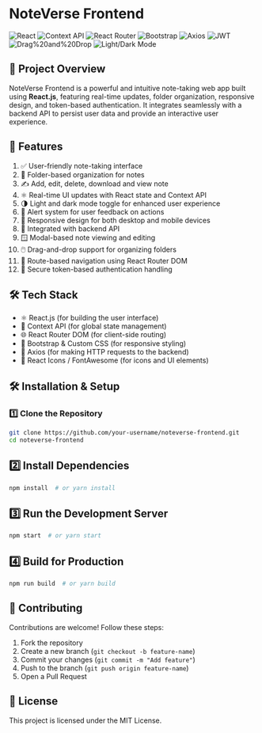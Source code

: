# NoteVerse Frontend

![React](https://img.shields.io/badge/React-18-blue)
![Context API](https://img.shields.io/badge/Context%20API-State%20Management-green)
![React Router](https://img.shields.io/badge/React%20Router-DOM-red)
![Bootstrap](https://img.shields.io/badge/Bootstrap-5.3-purple)
![Axios](https://img.shields.io/badge/Axios-HTTP%20Client-blue)
![JWT](https://img.shields.io/badge/Auth-JWT-yellow)
![Drag%20and%20Drop](https://img.shields.io/badge/Drag%20%26%20Drop-Enabled-orange)
![Light/Dark Mode](https://img.shields.io/badge/Theme-Light%2FDark-black)

## 📌 Project Overview
NoteVerse Frontend is a powerful and intuitive note-taking web app built using **React.js**, featuring real-time updates, folder organization, responsive design, and token-based authentication. It integrates seamlessly with a backend API to persist user data and provide an interactive user experience.

## 🚀 Features  
1) ✅ User-friendly note-taking interface  
2) 📁 Folder-based organization for notes  
3) ✍️ Add, edit, delete, download and view note  
4) ⚛️ Real-time UI updates with React state and Context API  
5) 🌗 Light and dark mode toggle for enhanced user experience  
6) 🚨 Alert system for user feedback on actions  
7) 📱 Responsive design for both desktop and mobile devices  
8) 🔗 Integrated with backend API  
9) 🪟 Modal-based note viewing and editing  
10) 🖱️ Drag-and-drop support for organizing folders  
11) 🔀 Route-based navigation using React Router DOM  
12) 🔐 Secure token-based authentication handling  

## 🛠️ Tech Stack  
- ⚛️ React.js (for building the user interface)  
- 🎯 Context API (for global state management)  
- 🌐 React Router DOM (for client-side routing)  
- 💅 Bootstrap & Custom CSS (for responsive styling)  
- 🔗 Axios (for making HTTP requests to the backend)  
- 🧩 React Icons / FontAwesome (for icons and UI elements)  

## 🛠️ Installation & Setup

### 1️⃣ Clone the Repository
```sh
git clone https://github.com/your-username/noteverse-frontend.git
cd noteverse-frontend
```

## 2️⃣ Install Dependencies
```sh
npm install  # or yarn install
```

## 3️⃣ Run the Development Server
```sh
npm start  # or yarn start
```

## 4️⃣ Build for Production
```sh
npm run build  # or yarn build
```

## 🎯 Contributing  
Contributions are welcome! Follow these steps:  
1) Fork the repository  
2) Create a new branch (`git checkout -b feature-name`)  
3) Commit your changes (`git commit -m "Add feature"`)  
4) Push to the branch (`git push origin feature-name`)  
5) Open a Pull Request  


## 📄 License
This project is licensed under the MIT License.

